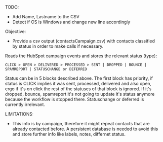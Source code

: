 TODO:
- Add Name, Lastname to the CSV
- Detect if OS is Windows and change new line accordingly

Objective:
- Provide a csv output (contactsCampaign.csv) with contacts classified by status in order to make calls if necessary.

Reads the HubSpot campaign events and stores the relevant status (type):

	CLICK > OPEN > DELIVERED > PROCESSED > SENT | DROPPED | BOUNCE | SPAMREPORT | STATUSCHANGE or DEFERRED
Status can be in 5 blocks described above. The first block has priority, if status is CLICK implies it was sent, processed, delivered and also open, ergo if it's on click the rest of the statuses of that block is ignored. If it's dropped, bounce, spamreport it's not going to update it's status anymore because the workflow is stopped there. Statuschange or deferred is currently irrelevant.

LIMITATIONS:
- This info is by campaign, therefore it might repeat contacts that are already contacted before. A persistent database is needed to avoid this and store further info like labels, notes, differnet status.
